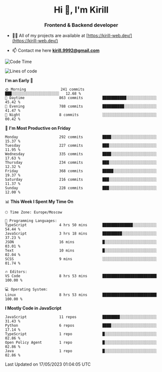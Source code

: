 <h1 align="center">Hi 👋, I'm Kirill</h1>
<h3 align="center">Frontend & Backend developer</h3>

- 👨‍💻 All of my projects are available at [https://kirill-web.dev/](https://kirill-web.dev/)

- 📫 Contact me here **kirill.9992@gmail.com**











<!--START_SECTION:waka-->
![Code Time](http://img.shields.io/badge/Code%20Time-1%2C308%20hrs%204%20mins-blue)

![Lines of code](https://img.shields.io/badge/From%20Hello%20World%20I%27ve%20Written-2.6%20million%20lines%20of%20code-blue)

**I'm an Early 🐤** 

```text
🌞 Morning                241 commits         ███░░░░░░░░░░░░░░░░░░░░░░   12.68 % 
🌆 Daytime                863 commits         ███████████░░░░░░░░░░░░░░   45.42 % 
🌃 Evening                788 commits         ██████████░░░░░░░░░░░░░░░   41.47 % 
🌙 Night                  8 commits           ░░░░░░░░░░░░░░░░░░░░░░░░░   00.42 % 
```
📅 **I'm Most Productive on Friday** 

```text
Monday                   292 commits         ████░░░░░░░░░░░░░░░░░░░░░   15.37 % 
Tuesday                  227 commits         ███░░░░░░░░░░░░░░░░░░░░░░   11.95 % 
Wednesday                335 commits         ████░░░░░░░░░░░░░░░░░░░░░   17.63 % 
Thursday                 234 commits         ███░░░░░░░░░░░░░░░░░░░░░░   12.32 % 
Friday                   368 commits         █████░░░░░░░░░░░░░░░░░░░░   19.37 % 
Saturday                 216 commits         ███░░░░░░░░░░░░░░░░░░░░░░   11.37 % 
Sunday                   228 commits         ███░░░░░░░░░░░░░░░░░░░░░░   12.00 % 
```


📊 **This Week I Spent My Time On** 

```text
🕑︎ Time Zone: Europe/Moscow

💬 Programming Languages: 
TypeScript               4 hrs 50 mins       ██████████████░░░░░░░░░░░   54.44 % 
JavaScript               3 hrs 18 mins       █████████░░░░░░░░░░░░░░░░   37.23 % 
JSON                     16 mins             █░░░░░░░░░░░░░░░░░░░░░░░░   03.01 % 
Text                     10 mins             █░░░░░░░░░░░░░░░░░░░░░░░░   02.04 % 
SCSS                     9 mins              ░░░░░░░░░░░░░░░░░░░░░░░░░   01.74 % 

🔥 Editors: 
VS Code                  8 hrs 53 mins       █████████████████████████   100.00 % 

💻 Operating System: 
Linux                    8 hrs 53 mins       █████████████████████████   100.00 % 
```

**I Mostly Code in JavaScript** 

```text
JavaScript               11 repos            ████████░░░░░░░░░░░░░░░░░   31.43 % 
Python                   6 repos             ████░░░░░░░░░░░░░░░░░░░░░   17.14 % 
TypeScript               1 repo              █░░░░░░░░░░░░░░░░░░░░░░░░   02.86 % 
Open Policy Agent        1 repo              █░░░░░░░░░░░░░░░░░░░░░░░░   02.86 % 
Java                     1 repo              █░░░░░░░░░░░░░░░░░░░░░░░░   02.86 % 
```




 Last Updated on 17/05/2023 01:04:05 UTC
<!--END_SECTION:waka-->
